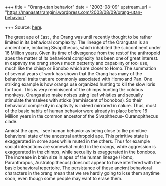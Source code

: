 +++
title = "Orang-utan behavior"
date = "2003-08-09"
upstream_url = "https://manasataramgini.wordpress.com/2003/08/09/orang-utan-behavior/"

+++
Source: [here](https://manasataramgini.wordpress.com/2003/08/09/orang-utan-behavior/).

The great ape of East , the Orang was until recently thought to be rather limited in its behavioral complexity. The lineage of the Orangutan is an ancient one, including Sivapithecus, which inhabited the subcontinent under 16 Million years. Given its time of divergence from the rest of the anthropoid apes the matter of its behavioral complexity has been one of great interest. In captivity the orang shows much dexterity and capability of tool use, much like the chimp or Bonobo which are closer to Homo. The summation of several years of work has shown that the Orang has many of the behavioral traits that are commonly associated with Homo and Pan. One striking example is how orangs use organized hunting to kill the slow loris for food. This is very reminiscent of the chimps hunting the colobus monkeys. Orangs also make noises using leaf whistles and sexually stimulate themselves with sticks
(reminiscent of bonobos). So their behavioral complexity in captivity is
indeed mirrored in nature. Thus, most of the basic habits of human behavior were already in place before 16 Million years in the common ancestor of the Sivapithecus– Ouranopithecus clade.

Amidst the apes, I see human behavior as being close to the primitive behavioral state of the ancestral anthropoid ape. This primitive state is exaggerated in some apes while muted in the others. Thus for example social interactions are somewhat muted in the orangs, while aggression is exaggerated in the chimps, while sexuality is exaggerated in the bonobos. The increase in brain size in apes of the human lineage (Homo, Paranthropus, Australopithecus) does not appear to have interfered with the basic behavioral repertoire. The persistance of these ancient behavioral characters in the orang mean that we are hardly going to lose them anytime soon, even though some people may want to erase them.

